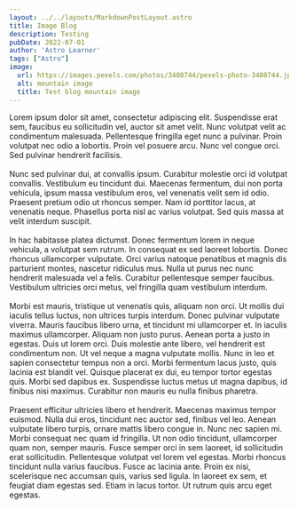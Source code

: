 ```yaml
---
layout: ../../layouts/MarkdownPostLayout.astro
title: Image Blog
description: Testing
pubDate: 2022-07-01
author: 'Astro Learner'
tags: ["Astro"]
image:
  url: https://images.pexels.com/photos/3408744/pexels-photo-3408744.jpeg?auto=compress&cs=tinysrgb&w=1260&h=750&dpr=2
  alt: mountain image
  title: Test blog mountain image
---
```

Lorem ipsum dolor sit amet, consectetur adipiscing elit. Suspendisse erat sem, faucibus eu sollicitudin vel, auctor sit amet velit. Nunc volutpat velit ac condimentum malesuada. Pellentesque fringilla eget nunc a pulvinar. Proin volutpat nec odio a lobortis. Proin vel posuere arcu. Nunc vel congue orci. Sed pulvinar hendrerit facilisis.
<br />
<br />
Nunc sed pulvinar dui, at convallis ipsum. Curabitur molestie orci id volutpat convallis. Vestibulum eu tincidunt dui. Maecenas fermentum, dui non porta vehicula, ipsum massa vestibulum eros, vel venenatis velit sem id odio. Praesent pretium odio ut rhoncus semper. Nam id porttitor lacus, at venenatis neque. Phasellus porta nisl ac varius volutpat. Sed quis massa at velit interdum suscipit.
<br />
<br />
In hac habitasse platea dictumst. Donec fermentum lorem in neque vehicula, a volutpat sem rutrum. In consequat ex sed laoreet lobortis. Donec rhoncus ullamcorper vulputate. Orci varius natoque penatibus et magnis dis parturient montes, nascetur ridiculus mus. Nulla ut purus nec nunc hendrerit malesuada vel a felis. Curabitur pellentesque semper faucibus. Vestibulum ultricies orci metus, vel fringilla quam vestibulum interdum.
<br />
<br />
Morbi est mauris, tristique ut venenatis quis, aliquam non orci. Ut mollis dui iaculis tellus luctus, non ultrices turpis interdum. Donec pulvinar vulputate viverra. Mauris faucibus libero urna, et tincidunt mi ullamcorper et. In iaculis maximus ullamcorper. Aliquam non justo purus. Aenean porta a justo in egestas. Duis ut lorem orci. Duis molestie ante libero, vel hendrerit est condimentum non. Ut vel neque a magna vulputate mollis. Nunc in leo et sapien consectetur tempus non a orci. Morbi fermentum lacus justo, quis lacinia est blandit vel. Quisque placerat ex dui, eu tempor tortor egestas quis. Morbi sed dapibus ex. Suspendisse luctus metus ut magna dapibus, id finibus nisi maximus. Curabitur non mauris eu nulla finibus pharetra.
<br />
<br />
Praesent efficitur ultricies libero et hendrerit. Maecenas maximus tempor euismod. Nulla dui eros, tincidunt nec auctor sed, finibus vel leo. Aenean vulputate libero turpis, ornare mattis libero congue in. Nunc nec sapien mi. Morbi consequat nec quam id fringilla. Ut non odio tincidunt, ullamcorper quam non, semper mauris. Fusce semper orci in sem laoreet, id sollicitudin erat sollicitudin. Pellentesque volutpat vel lorem vel egestas. Morbi rhoncus tincidunt nulla varius faucibus. Fusce ac lacinia ante. Proin ex nisi, scelerisque nec accumsan quis, varius sed ligula. In laoreet ex sem, et feugiat diam egestas sed. Etiam in lacus tortor. Ut rutrum quis arcu eget egestas.